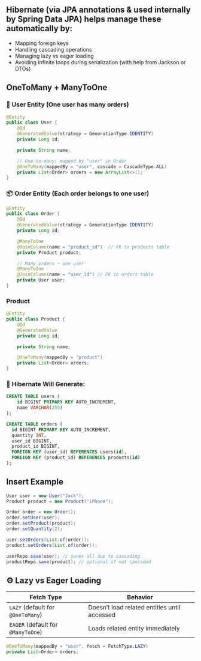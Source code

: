 ## Hibernate (via JPA annotations & used internally by Spring Data JPA) helps manage these automatically by:
- Mapping foreign keys
- Handling cascading operations
- Managing lazy vs eager loading
- Avoiding infinite loops during serialization (with help from Jackson or DTOs)

## OneToMany + ManyToOne
### 📘 User Entity (One user has many orders)
```java
@Entity
public class User {
    @Id
    @GeneratedValue(strategy = GenerationType.IDENTITY)
    private Long id;

    private String name;

    // One-to-many: mapped by "user" in Order
    @OneToMany(mappedBy = "user", cascade = CascadeType.ALL)
    private List<Order> orders = new ArrayList<>();
}
```
### 📦 Order Entity (Each order belongs to one user)
```java
@Entity
public class Order {
    @Id
    @GeneratedValue(strategy = GenerationType.IDENTITY)
    private Long id;

    @ManyToOne
    @JoinColumn(name = "product_id")  // FK to products table
    private Product product;

    // Many orders → one user
    @ManyToOne
    @JoinColumn(name = "user_id") // FK in orders table
    private User user;
}
```

### Product
```java
@Entity
public class Product {
    @Id
    @GeneratedValue
    private Long id;

    private String name;

    @OneToMany(mappedBy = "product")
    private List<Order> orders;
}
```

### 🧠 Hibernate Will Generate:
```sql
CREATE TABLE users (
    id BIGINT PRIMARY KEY AUTO_INCREMENT,
    name VARCHAR(255)
);

CREATE TABLE orders (
  id BIGINT PRIMARY KEY AUTO_INCREMENT,
  quantity INT,
  user_id BIGINT,
  product_id BIGINT,
  FOREIGN KEY (user_id) REFERENCES users(id),
  FOREIGN KEY (product_id) REFERENCES products(id)
);

```
## Insert Example
```java
User user = new User("Jack");
Product product = new Product("iPhone");

Order order = new Order();
order.setUser(user);
order.setProduct(product);
order.setQuantity(2);

user.setOrders(List.of(order));
product.setOrders(List.of(order));

userRepo.save(user); // saves all due to cascading
productRepo.save(product); // optional if not cascaded
```

## ⚙️ Lazy vs Eager Loading

| Fetch Type                         | Behavior                                     |
| ---------------------------------- | -------------------------------------------- |
| `LAZY` (default for `@OneToMany`)  | Doesn’t load related entities until accessed |
| `EAGER` (default for `@ManyToOne`) | Loads related entity immediately             |

```java
@OneToMany(mappedBy = "user", fetch = FetchType.LAZY)
private List<Order> orders;
```